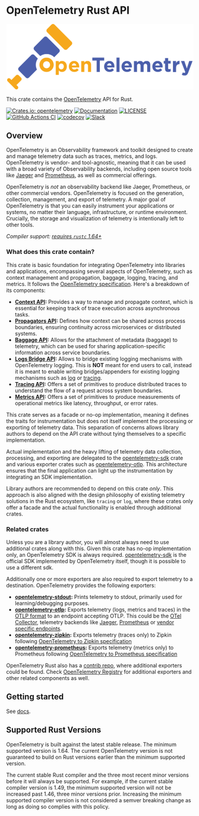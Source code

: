 # OpenTelemetry Rust API

![OpenTelemetry — An observability framework for cloud-native software.][splash]

[splash]: https://raw.githubusercontent.com/open-telemetry/opentelemetry-rust/main/assets/logo-text.png

This crate contains the [OpenTelemetry](https://opentelemetry.io/) API for Rust.

[![Crates.io: opentelemetry](https://img.shields.io/crates/v/opentelemetry.svg)](https://crates.io/crates/opentelemetry)
[![Documentation](https://docs.rs/opentelemetry/badge.svg)](https://docs.rs/opentelemetry)
[![LICENSE](https://img.shields.io/crates/l/opentelemetry)](./LICENSE)
[![GitHub Actions CI](https://github.com/open-telemetry/opentelemetry-rust/workflows/CI/badge.svg)](https://github.com/open-telemetry/opentelemetry-rust/actions?query=workflow%3ACI+branch%3Amain)
[![codecov](https://codecov.io/gh/open-telemetry/opentelemetry-rust/branch/main/graph/badge.svg)](https://codecov.io/gh/open-telemetry/opentelemetry-rust)
[![Slack](https://img.shields.io/badge/slack-@cncf/otel/rust-brightgreen.svg?logo=slack)](https://cloud-native.slack.com/archives/C03GDP0H023)

## Overview

OpenTelemetry is an Observability framework and toolkit designed to create and
manage telemetry data such as traces, metrics, and logs. OpenTelemetry is
vendor- and tool-agnostic, meaning that it can be used with a broad variety of
Observability backends, including open source tools like [Jaeger] and
[Prometheus], as well as commercial offerings.

OpenTelemetry is *not* an observability backend like Jaeger, Prometheus, or other
commercial vendors. OpenTelemetry is focused on the generation, collection,
management, and export of telemetry. A major goal of OpenTelemetry is that you
can easily instrument your applications or systems, no matter their language,
infrastructure, or runtime environment. Crucially, the storage and visualization
of telemetry is intentionally left to other tools.

*Compiler support: [requires `rustc` 1.64+][msrv]*

[Prometheus]: https://prometheus.io
[Jaeger]: https://www.jaegertracing.io
[msrv]: #supported-rust-versions

### What does this crate contain?

This crate is basic foundation for integrating OpenTelemetry into libraries and
applications, encompassing several aspects of OpenTelemetry, such as context
management and propagation, baggage, logging, tracing, and metrics. It follows
the [OpenTelemetry
specification](https://github.com/open-telemetry/opentelemetry-specification).
Here's a breakdown of its components:

- **[Context
  API](https://github.com/open-telemetry/opentelemetry-specification/blob/main/specification/context/README.md):**
  Provides a way to manage and propagate context, which is essential for keeping
  track of trace execution across asynchronous tasks.
- **[Propagators
  API](https://github.com/open-telemetry/opentelemetry-specification/blob/main/specification/context/api-propagators.md):**
  Defines how context can be shared across process boundaries, ensuring
  continuity across microservices or distributed systems.
- **[Baggage
  API](https://github.com/open-telemetry/opentelemetry-specification/blob/main/specification/baggage/api.md):**
  Allows for the attachment of metadata (baggage) to telemetry, which can be
  used for sharing application-specific information across service boundaries.
- **[Logs Bridge
  API](https://github.com/open-telemetry/opentelemetry-specification/blob/main/specification/logs/bridge-api.md):**
  Allows to bridge existing logging mechanisms with OpenTelemetry logging. This
  is **NOT** meant for end users to call, instead it is meant to enable writing
  bridges/appenders for existing logging mechanisms such as
  [log](https://crates.io/crates/log) or
  [tracing](https://crates.io/crates/tracing).
- **[Tracing
  API](https://github.com/open-telemetry/opentelemetry-specification/blob/main/specification/trace/api.md):**
  Offers a set of primitives to produce distributed traces to understand the
  flow of a request across system boundaries.
- **[Metrics
  API](https://github.com/open-telemetry/opentelemetry-specification/blob/main/specification/metrics/api.md):**
  Offers a set of primitives to produce measurements of operational metrics like
  latency, throughput, or error rates.

This crate serves as a facade or no-op implementation, meaning it defines the
traits for instrumentation but does not itself implement the processing or
exporting of telemetry data. This separation of concerns allows library authors
to depend on the API crate without tying themselves to a specific
implementation.

Actual implementation and the heavy lifting of telemetry data collection,
processing, and exporting are delegated to the
[opentelemetry-sdk](https://crates.io/crates/opentelemetry-sdk) crate and
various exporter crates such as
[opentelemetry-otlp](https://crates.io/crates/opentelemetry-otlp). This
architecture ensures that the final application can light up the instrumentation
by integrating an SDK implementation.

Library authors are recommended to depend on this crate *only*. This approach is
also aligned with the design philosophy of existing telemetry solutions in the
Rust ecosystem, like `tracing` or `log`, where these crates only offer a facade
and the actual functionality is enabled through additional crates.

### Related crates

Unless you are a library author, you will almost always need to use additional
crates along with this. Given this crate has no-op implementation only, an
OpenTelemetry SDK is always required.
[opentelemetry-sdk](https://crates.io/crates/opentelemetry-sdk) is the official
SDK implemented by OpenTelemetry itself, though it is possible to use a
different sdk.

Additionally one or more exporters are also required to export telemetry to a
destination. OpenTelemetry provides the following exporters:

- **[opentelemetry-stdout](https://crates.io/crates/opentelemetry-stdout):**
  Prints telemetry to stdout, primarily used for learning/debugging purposes.
- **[opentelemetry-otlp](https://crates.io/crates/opentelemetry-otlp):** Exports
  telemetry (logs, metrics and traces) in the [OTLP
  format](https://github.com/open-telemetry/opentelemetry-specification/tree/main/specification/protocol)
  to an endpoint accepting OTLP. This could be the [OTel
  Collector](https://github.com/open-telemetry/opentelemetry-collector),
  telemetry backends like [Jaeger](https://www.jaegertracing.io/),
  [Prometheus](https://prometheus.io/docs/prometheus/latest/feature_flags/#otlp-receiver)
  or [vendor specific endpoints](https://opentelemetry.io/ecosystem/vendors/).
- **[opentelemetry-zipkin](https://crates.io/crates/opentelemetry-zipkin):**
  Exports telemetry (traces only) to Zipkin following [OpenTelemetry to Zipkin
  specification](https://github.com/open-telemetry/opentelemetry-specification/blob/main/specification/trace/sdk_exporters/zipkin.md)
- **[opentelemetry-prometheus](https://crates.io/crates/opentelemetry-prometheus):**
  Exports telemetry (metrics only) to Prometheus following [OpenTelemetry to
  Prometheus
  specification](https://github.com/open-telemetry/opentelemetry-specification/blob/main/specification/metrics/sdk_exporters/prometheus.md)

OpenTelemetry Rust also has a [contrib
repo](https://github.com/open-telemetry/opentelemetry-rust-contrib), where
additional exporters could be found. Check [OpenTelemetry
Registry](https://opentelemetry.io/ecosystem/registry/?language=rust) for
additional exporters and other related components as well.

## Getting started

See [docs](https://docs.rs/opentelemetry).

## Supported Rust Versions

OpenTelemetry is built against the latest stable release. The minimum supported
version is 1.64. The current OpenTelemetry version is not guaranteed to build
on Rust versions earlier than the minimum supported version.

The current stable Rust compiler and the three most recent minor versions
before it will always be supported. For example, if the current stable compiler
version is 1.49, the minimum supported version will not be increased past 1.46,
three minor versions prior. Increasing the minimum supported compiler version
is not considered a semver breaking change as long as doing so complies with
this policy.
